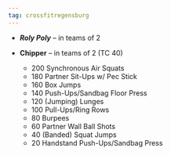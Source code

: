 ```yaml
---
tag: crossfitregensburg
---
```


- **_Roly Poly_** – in teams of 2

- **Chipper** – in teams of 2 (TC 40)
  - 200 Synchronous Air Squats
  - 180 Partner Sit-Ups w/ Pec Stick
  - 160 Box Jumps
  - 140 Push-Ups/Sandbag Floor Press
  - 120 (Jumping) Lunges
  - 100 Pull-Ups/Ring Rows
  - 80 Burpees
  - 60 Partner Wall Ball Shots
  - 40 (Banded) Squat Jumps
  - 20 Handstand Push-Ups/Sandbag Press
